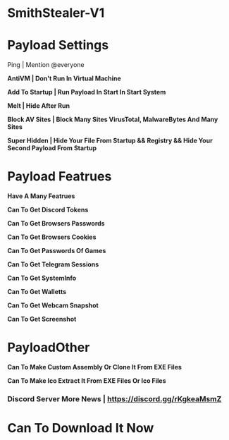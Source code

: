 # SmithStealer-V1
# Payload Settings
Ping | Mention @everyone

**AntiVM | Don't Run In Virtual Machine**

**Add To Startup | Run Payload In Start In Start System**

**Melt | Hide After Run**

**Block AV Sites | Block Many Sites VirusTotal, MalwareBytes And Many Sites**

**Super Hidden | Hide Your File From Startup && Registry && Hide Your Second Payload From Startup**

# Payload Featrues
**Have A Many Featrues**

**Can To Get Discord Tokens**

**Can To Get Browsers Passwords**

**Can To Get Browsers Cookies**

**Can To Get Passwords Of Games**

**Can To Get Telegram Sessions**

**Can To Get SystemInfo**

**Can To Get Walletts**

**Can To Get Webcam Snapshot**

**Can To Get Screenshot**

# PayloadOther
**Can To Make Custom Assembly Or Clone It From EXE Files**

**Can To Make Ico Extract It From EXE Files Or Ico Files**


### Discord Server More News | https://discord.gg/rKgkeaMsmZ
# Can To Download It Now
